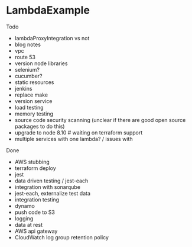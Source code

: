 # LambdaExample

Todo
- lambdaProxyIntegration vs not
- blog notes    
- vpc
- route 53    
- version node libraries
- selenium?
- cucumber?    
- static resources
- jenkins    
- replace make
- version service
- load testing
- memory testing    
- source code security scanning (unclear if there are good open source packages to do this)
- upgrade to node 8.10 # waiting on terraform support
- multiple services with one lambda? / issues with 

Done
- AWS stubbing
- terraform deploy
- jest
- data driven testing / jest-each
- integration with sonarqube
- jest-each, externalize test data
- integration testing
- dynamo     
- push code to S3
- logging
- data at rest
- AWS api gateway
- CloudWatch log group retention policy
    
